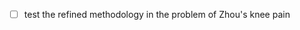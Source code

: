 - [ ] test the refined methodology in the problem of Zhou's knee pain
<!--stackedit_data:
eyJoaXN0b3J5IjpbLTMzMDI5MTQ3M119
-->